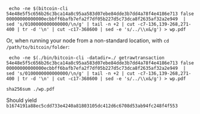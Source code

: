 ```
 echo -ne $(bitcoin-cli 54e48e5f5c656b26c3bca14a8c95aa583d07ebe84dde3b7dd4a78f4e4186e713 false 00000000000000ecbbff6bafb7efa2f7df05b227d5c73dca8f2635af32a2e949  | sed 's/0100000000000000/\n/g' | tail -n +2 | cut -c7-136,139-268,271-400 | tr -d '\n' | cut -c17-368600 | sed -e 's/../\\x&/g') > wp.pdf
```

Or, when running your node from a non-standard location, with `cd /path/to/bitcoin/folder`:

```
 echo -ne $(./bin/bitcoin-cli -datadir=./ getrawtransaction 54e48e5f5c656b26c3bca14a8c95aa583d07ebe84dde3b7dd4a78f4e4186e713 false 00000000000000ecbbff6bafb7efa2f7df05b227d5c73dca8f2635af32a2e949  | sed 's/0100000000000000/\n/g' | tail -n +2 | cut -c7-136,139-268,271-400 | tr -d '\n' | cut -c17-368600 | sed -e 's/../\\x&/g') > wp.pdf
 ```

```
sha256sum ./wp.pdf
```

Should yield `b1674191a88ec5cdd733e4240a81803105dc412d6c6708d53ab94fc248f4f553`
